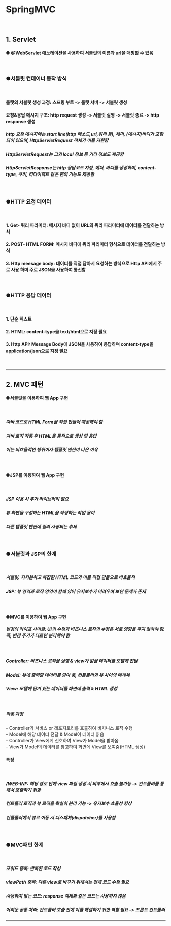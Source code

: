 # SpringMVC <br>

<br>

## 1. Servlet <br>

<h4>● @WebServlet 애노테이션을 사용하여 서블릿의 이름과 url을 매핑할 수 있음</h4>
<br>
<h3>●서블릿 컨테이너 동작 방식</h3>

<br>
<h4> 톰캣의 서블릿 생성 과정: 스프링 부트 -> 톰캣 서버 -> 서블릿 생성 </h4>
<h4> 요청&응답 메시지 구조: http request 생성 -> 서블릿 실행 -> 서블릿 종료 -> http response 생성 </h4>

<h5>http 요청 메시지에는 start line(http 메소드,url,쿼리 등), 헤더, (메시지)바디가 포함되어 있으며, HttpServletRequest 객체가 이를 지원함</h5>
<h5>HttpServletRequest는 그외 local 정보 등 기타 정보도 제공함</h5>
<h5>HttpServletResponse는 http 응답코드 지정, 헤더, 바디를 생성하며, content-type, 쿠키, 리다이렉트 같은 편의 기능도 제공함</h5>
<br>

<h3>●HTTP 요청 데이터</h3>
<br>
<h4>1. Get- 쿼리 파라미터: 메시지 바디 없이 URL의 쿼리 파라미터에 데이터를 전달하는 방식</h4>
<h4>2. POST- HTML FORM: 메시지 바디에 쿼리 파리미터 형식으로 데이터를 전달하는 방식</h4>
<h4>3. Http meesage body: 데이터를 직접 담아서 요청하는 방식으로 Http API에서 주로 사용 하며 주로 JSON을 사용하여 통신함</h4>

<br>

<h3>●HTTP 응답 데이터</h3>
<br>
<h4>1. 단순 텍스트</h4>
<h4>2. HTML: content-type을 text/html으로 지정 필요</h4>
<h4>3. Http API: Message Body에 JSON을 사용하여 응답하며 content-type을 application/json으로 지정 필요</h4>
<br>
<hr>

## 2. MVC 패턴 <br>
<h4>●서블릿을 이용하여 웹 App 구현 </h4>
<br>
<h5>자바 코드로 HTML Form을 직접 만들어 제공해야 함</h5>
<h5>자바 로직 작동 후 HTML을 동적으로 생성 및 응답</h5>
<h5>이는 비효율적인 행위이자 템플릿 엔진이 나온 이유</h5>

<br>
<h4>●JSP를 이용하여 웹 App 구현 </h4>
<br>
<h5>JSP 이용 시 추가 라이브러리 필요</h5>
<h5>뷰 화면을 구성하는 HTML을 작성하는 작업 용이</h5>
<h5>다른 템플릿 엔진에 밀려 사장되는 추세</h5>

<br>
<h3>●서블릿과 JSP의 한계</h3>
<br>
<h5>서블릿: 지저분하고 복잡한 HTML 코드와 이를 직접 만듦으로 비효율적</h5>
<h5>JSP: 뷰 영역과 로직 영역이 함께 있어 유지보수가 어려우며 보안 문제가 존재</h5>
<br>

<h4>●MVC를 이용하여 웹 App 구현</h4>
<h5>변경의 라이프 사이클: UI의 수정과 비즈니스 로직의 수정은 서로 영향을 주지 않아야 함. 즉, 변경 주기가 다르면 분리해야 함</h5>
<br>
<h5>Controller: 비즈니스 로직을 실행 & view가 읽을 데이터를 모델에 전달</h5>
<h5>Model: 뷰에 출력할 데이터를 담아 둠, 컨틀롤러와 뷰 사이의 매개체</h5>
<h5>View: 모델에 담겨 있는 데이터를 화면에 출력 & HTML 생성</h5>
<br>
<h5>작동 과정</h5>
- Controller가 서비스 or 레포지토리를 호출하여 비지니스 로직 수행<br>
- Model에 해당 데이터 전달 & Model이 데이터 읽음<br>
- Controller가 View에게 신호하여 View가 Model을 받아옴<br>
- View가 Model의 데이터를 참고하여 화면에 View를 보여줌(HTML 생성)
<br>
<h4>특징</h4>
<br>
<h5>/WEB-INF: 해당 경로 안에 view 파일 생성 시 외부에서 호출 불가능 -> 컨트롤러를 통해서 호출하기 위함</h5>
<h5>컨트롤러 로직과 뷰 로직을 확실히 분리 가능 -> 유지보수 효율성 향상</h5>
<h5>컨틀롤러에서 뷰로 이동 시 디스패처(dispatcher)를 사용함</h5>

<br>
<h3>●MVC패턴 한계</h3>
<br>
<h5>포워드 중복: 반복된 코드 작성</h5>
<h5>viewPath 중복: 다른 view로 바꾸기 위해서는 전체 코드 수정 필요</h5>
<h5>사용하지 않는 코드: response 객체와 같은 코드는 사용하지 않음</h5>
<h5>어려운 공통 처리: 컨트롤러 호출 전에 이를 해결하기 위한 역할 필요 -> 프론트 컨트롤러</h5>
<hr>
